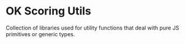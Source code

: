 # OK Scoring Utils

Collection of libraries used for utility functions that deal with pure JS primitives or generic types.
